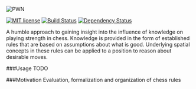![PWN](https://raw.githubusercontent.com/lmbrs/pwn/master/res/logo.png)

[![MIT license](http://img.shields.io/badge/license-MIT-brightgreen.svg)](https://github.com/lmbrs/pwn/blob/master/LICENSE.md) [![Build Status](https://travis-ci.org/lmbrs/pwn.svg?branch=master)](https://travis-ci.org/lmbrs/pwn) [![Dependency Status](https://www.versioneye.com/user/projects/575ae24b7757a0003bd4bfc5/badge.svg)](https://www.versioneye.com/user/projects/575ae24b7757a0003bd4bfc5) 

A humble approach to gaining insight into the influence of knowledge on playing strength in chess. Knowledge is provided in the form of established rules that are based on assumptions about what is good. Underlying spatial concepts in these rules can be applied to a position to reason about desirable moves.

###Usage
TODO

###Motivation
Evaluation, formalization and organization of chess rules
